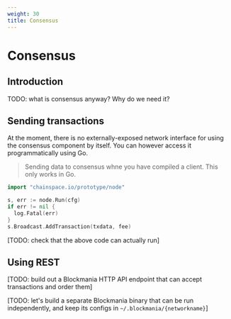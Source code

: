 ```yaml
---
weight: 30
title: Consensus
---
```


# Consensus

## Introduction

TODO: what is consensus anyway? Why do we need it?

## Sending transactions

At the moment, there is no externally-exposed network interface for using the consensus component by itself. You can however access it programmatically using Go.

> Sending data to consensus whne you have compiled a client. This only works in Go.

```go
import "chainspace.io/prototype/node"

s, err := node.Run(cfg)
if err != nil {
  log.Fatal(err)
}
s.Broadcast.AddTransaction(txdata, fee)

```
[TODO: check that the above code can actually run]


## Using REST


[TODO: build out a Blockmania HTTP API endpoint that can accept transactions and order them]

[TODO: let's build a separate Blockmania binary that can be run independently, and keep its configs in `~/.blockmania/{networkname}`]
